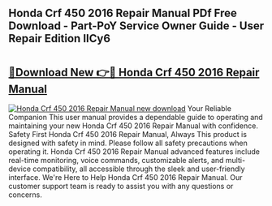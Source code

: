## Honda Crf 450 2016 Repair Manual PDf Free Download - Part-PoY Service Owner Guide - User Repair Edition IICy6

# <h2><a href="http://bc66040.oget.top/?id=Honda+Crf+450+2016+Repair+Manual">🔗Download New 👉🔴 Honda Crf 450 2016 Repair Manual</a></h2>

[![Honda Crf 450 2016 Repair Manual new download](https://i.imgur.com/5g1atiW.png)](http://bc66040.oget.top/?id=Honda+Crf+450+2016+Repair+Manual)
Your Reliable Companion This user manual provides a dependable guide to operating and maintaining your new Honda Crf 450 2016 Repair Manual with confidence. Safety First Honda Crf 450 2016 Repair Manual, Always This product is designed with safety in mind. Please follow all safety precautions when operating it. Honda Crf 450 2016 Repair Manual advanced features include real-time monitoring, voice commands, customizable alerts, and multi-device compatibility, all accessible through the sleek and user-friendly interface. We're Here to Help Honda Crf 450 2016 Repair Manual. Our customer support team is ready to assist you with any questions or concerns.
